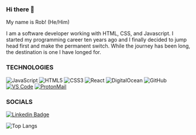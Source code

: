 ### Hi there 👋

My name is Rob! (He/Him)

I am a software developer working with HTML, CSS, and Javascript. 
I started my programming career ten years ago and I finally decided 
to jump head first and make the permanent switch. While the journey 
has been long, the destination is one I have longed for.

### TECHNOLOGIES

![JavaScript](https://img.shields.io/badge/-JavaScript-000?&logo=JavaScript)
![HTML5](https://img.shields.io/badge/-HTML5-E34F26?style=flat-square&logo=html5&logoColor=white)
![CSS3](https://img.shields.io/badge/-CSS3-1572B6?style=flat-square&logo=css3)
![React](https://img.shields.io/badge/-React-black?style=flat-square&logo=react)
![DigitalOcean](https://img.shields.io/badge/-Digital%20Ocean-darkblue?style=flat-square&logo=digitalocean)
![GitHub](https://img.shields.io/badge/-GitHub-181717?style=flat-square&logo=github)
[![VS Code](https://img.shields.io/badge/IDE-VSCode-%23007ACC?style=flat-square&logo=Visual-studio-code)](https://code.visualstudio.com/)
[![ProtonMail](https://img.shields.io/badge/Email%20service-ProtonMail-informational?style=flat-square&color=8B89CC&logo=protonmail&logoColor=white)](https://protonmail.com/)

### SOCIALS

[![Linkedin Badge](https://img.shields.io/badge/-robbycorrs-blue?style=flat-square&logo=Linkedin&logoColor=white&link=https://www.linkedin.com/in/robbycorrs/)](https://www.linkedin.com/in/robbycorrs/)



![Top Langs](https://github-readme-stats.vercel.app/api/top-langs/?username=robbycorrs23&hide=TeX&layout=compact)


<!--
**robbycorrs23/robbycorrs23** is a ✨ _special_ ✨ repository because its `README.md` (this file) appears on your GitHub profile.

- 🔭 I’m currently working on ...
- 🌱 I’m currently learning ...
- 👯 I’m looking to collaborate on ...
- 🤔 I’m looking for help with ...
- 💬 Ask me about ...
- ⚡ Fun fact: ...
-->
